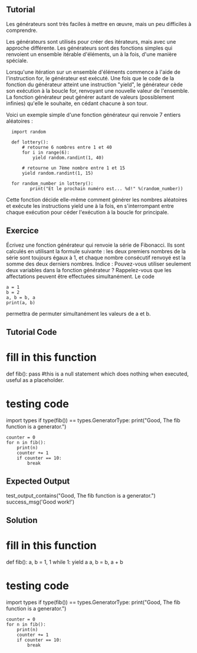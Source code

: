 Tutorial
--------

Les générateurs sont très faciles à mettre en œuvre, mais un peu difficiles à comprendre.

Les générateurs sont utilisés pour créer des itérateurs, mais avec une approche différente. Les générateurs sont des fonctions simples qui renvoient un ensemble itérable d'éléments, un à la fois, d'une manière spéciale.

Lorsqu'une itération sur un ensemble d'éléments commence à l'aide de l'instruction for, le générateur est exécuté. Une fois que le code de la fonction du générateur atteint une instruction "yield", le générateur cède son exécution à la boucle for, renvoyant une nouvelle valeur de l'ensemble. La fonction générateur peut générer autant de valeurs (possiblement infinies) qu'elle le souhaite, en cédant chacune à son tour.

Voici un exemple simple d'une fonction générateur qui renvoie 7 entiers aléatoires :

      import random
      
      def lottery():
          # retourne 6 nombres entre 1 et 40
          for i in range(6):
              yield random.randint(1, 40)
      
          # retourne un 7ème nombre entre 1 et 15
          yield random.randint(1, 15)
      
      for random_number in lottery():
             print("Et le prochain numéro est... %d!" %(random_number))

Cette fonction décide elle-même comment générer les nombres aléatoires et exécute les instructions yield une à la fois, en s'interrompant entre chaque exécution pour céder l'exécution à la boucle for principale.

Exercice
--------

Écrivez une fonction générateur qui renvoie la série de Fibonacci. Ils sont calculés en utilisant la formule suivante : les deux premiers nombres de la série sont toujours égaux à 1, et chaque nombre consécutif renvoyé est la somme des deux derniers nombres.
Indice : Pouvez-vous utiliser seulement deux variables dans la fonction générateur ? Rappelez-vous que les affectations peuvent être effectuées simultanément. Le code

    a = 1
    b = 2
    a, b = b, a
    print(a, b)

permettra de permuter simultanément les valeurs de a et b.

Tutorial Code
-------------

# fill in this function
def fib():
    pass #this is a null statement which does nothing when executed, useful as a placeholder.

# testing code
import types
if type(fib()) == types.GeneratorType:
    print("Good, The fib function is a generator.")

    counter = 0
    for n in fib():
        print(n)
        counter += 1
        if counter == 10:
            break



Expected Output
---------------

test_output_contains("Good, The fib function is a generator.")
success_msg('Good work!')

Solution
--------

# fill in this function
def fib():
    a, b = 1, 1
    while 1:
        yield a
        a, b = b, a + b

# testing code
import types
if type(fib()) == types.GeneratorType:
    print("Good, The fib function is a generator.")

    counter = 0
    for n in fib():
        print(n)
        counter += 1
        if counter == 10:
            break